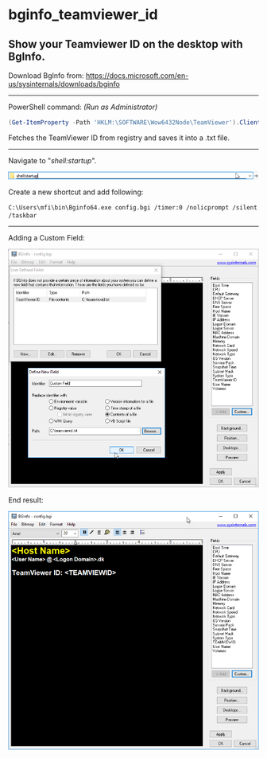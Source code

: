 # bginfo_teamviewer_id
## Show your Teamviewer ID on the desktop with BgInfo.

Download BgInfo from:
https://docs.microsoft.com/en-us/sysinternals/downloads/bginfo

-----------------------------------------------------------------------------------------------------------------

PowerShell command: *(Run as Administrator)*
```powershell
(Get-ItemProperty -Path 'HKLM:\SOFTWARE\Wow6432Node\TeamViewer').ClientID | Out-File -FilePath c:\teamviewerid.txt
```

Fetches the TeamViewer ID from registry and saves it into a .txt file.

-----------------------------------------------------------------------------------------------------------------

Navigate to "*shell:startup*".

![BgInfo TeamViewer Id Shell Startup](bginfo-tm-id-shell-startup.png)

Create a new shortcut and add following:
```
C:\Users\mfi\bin\Bginfo64.exe config.bgi /timer:0 /nolicprompt /silent /taskbar
```
-----------------------------------------------------------------------------------------------------------------

Adding a Custom Field:

![BgInfo TeamViewer Id](bginfo-tm-id-add-custom-field.png)

End result:

![BgInfo TeamViewer Id Custom Field](bginfo-tm-id.png)
